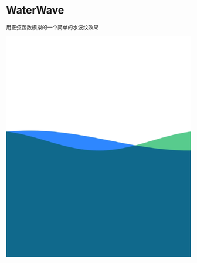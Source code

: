 # WaterWave
用正弦函数模拟的一个简单的水波纹效果

![image](https://github.com/RuinRui/WaterWave/blob/master/waterWaveDemo.gif)  

